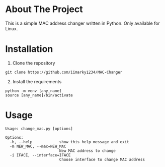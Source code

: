 # About The Project
This is a simple MAC address changer written in Python. Only available for Linux.

# Installation
1. Clone the repository
```
git clone https://github.com/iimarky1234/MAC-Changer
```

2. Install the requirements
```
python -m venv [any_name]
source [any_name]/bin/activate
```

# Usage
```
Usage: change_mac.py [options]

Options:
  -h, --help            show this help message and exit
  -m NEW_MAC, --mac=NEW_MAC
                        New MAC address to change
  -i IFACE, --interface=IFACE
                        Choose interface to change MAC address
```
